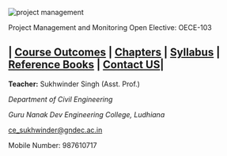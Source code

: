 
![project management](https://user-images.githubusercontent.com/58685448/230455107-6ec05dbc-ec7d-4fdc-a2cd-abec2ed7b702.jpg)

Project Management and Monitoring
Open Elective: OECE-103

| [Course Outcomes](CO.md) | [Chapters](Chapters.md) | [Syllabus](https://ce.gndec.ac.in/sites/default/files/BTech_2018_12_05_2022.pdf) | [Reference Books](RB.md) | [Contact US](mailto:ce_sukhwinder@gndec.ac.in)|
---------------------------------------------------------------------------------------------------------------------------
**Teacher:** Sukhwinder Singh (Asst. Prof.)

*Department of Civil Engineering*

*Guru Nanak Dev Engineering College, Ludhiana*

ce_sukhwinder@gndec.ac.in

Mobile Number: 987610717
